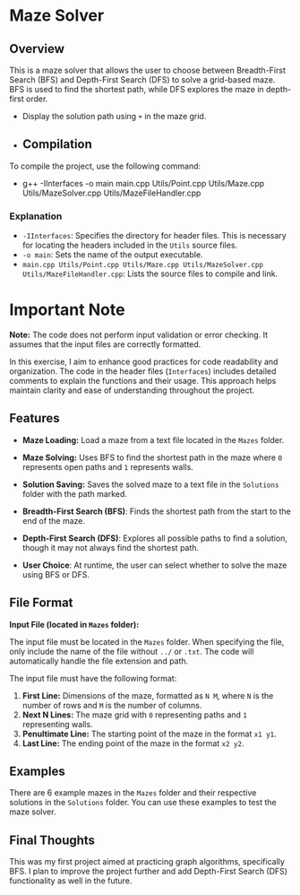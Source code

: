 # Maze Solver

## Overview

This is a maze solver that allows the user to choose between Breadth-First Search (BFS) and Depth-First Search (DFS) to solve a grid-based maze. BFS is used to find the shortest path, while DFS explores the maze in depth-first order.
- Display the solution path using `+` in the maze grid.

- ## Compilation

To compile the project, use the following command:
- g++ -IInterfaces -o main main.cpp Utils/Point.cpp Utils/Maze.cpp Utils/MazeSolver.cpp Utils/MazeFileHandler.cpp
 
### Explanation

- `-IInterfaces`: Specifies the directory for header files. This is necessary for locating the headers included in the `Utils` source files.
- `-o main`: Sets the name of the output executable.
- `main.cpp Utils/Point.cpp Utils/Maze.cpp Utils/MazeSolver.cpp Utils/MazeFileHandler.cpp`: Lists the source files to compile and link.

# Important Note  

**Note:** The code does not perform input validation or error checking. It assumes that the input files are correctly formatted.

In this exercise, I aim to enhance good practices for code readability and organization. The code in the header files (`Interfaces`) includes detailed comments to explain the functions and their usage. This approach helps maintain clarity and ease of understanding throughout the project.

## Features

- **Maze Loading:** Load a maze from a text file located in the `Mazes` folder.
- **Maze Solving:** Uses BFS to find the shortest path in the maze where `0` represents open paths and `1` represents walls.
- **Solution Saving:** Saves the solved maze to a text file in the `Solutions` folder with the path marked.  
  
- **Breadth-First Search (BFS)**: Finds the shortest path from the start to the end of the maze.
- **Depth-First Search (DFS)**: Explores all possible paths to find a solution, though it may not always find the shortest path.
- **User Choice**: At runtime, the user can select whether to solve the maze using BFS or DFS.

## File Format

**Input File (located in `Mazes` folder):**

The input file must be located in the `Mazes` folder. When specifying the file, only include the name of the file without `../` or `.txt`. The code will automatically handle the file extension and path.

The input file must have the following format:

1. **First Line:** Dimensions of the maze, formatted as `N M`, where `N` is the number of rows and `M` is the number of columns.
2. **Next N Lines:** The maze grid with `0` representing paths and `1` representing walls.
3. **Penultimate Line:** The starting point of the maze in the format `x1 y1`.
4. **Last Line:** The ending point of the maze in the format `x2 y2`.

## Examples

There are 6 example mazes in the `Mazes` folder and their respective solutions in the `Solutions` folder. You can use these examples to test the maze solver.

## Final Thoughts

This was my first project aimed at practicing graph algorithms, specifically BFS. I plan to improve the project further and add Depth-First Search (DFS) functionality as well in the future.

